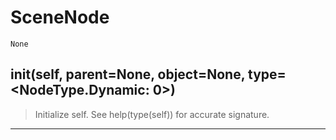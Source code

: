 # SceneNode 
 ```
 None 
```
## __init__(self, parent=None, object=None, type=<NodeType.Dynamic: 0>) 

  

 > Initialize self.  See help(type(self)) for accurate signature. 

--- 